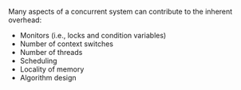 Many aspects of a concurrent system can contribute to the inherent overhead:

- Monitors (i.e., locks and condition variables)
- Number of context switches
- Number of threads
- Scheduling
- Locality of memory
- Algorithm design